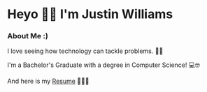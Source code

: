 # Heyo 🙋‍♂️ I'm Justin Williams
### About Me :)
I love seeing how technology can tackle problems. 👨‍🔧

I'm a Bachelor's Graduate with a degree in Computer Science! 💻🤓

And here is my [Resume](https://github.com/JustinW1233/JustinW1233/blob/main/Resume.pdf) 📃🧑‍💼

